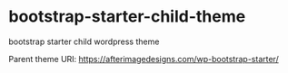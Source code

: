 # bootstrap-starter-child-theme
bootstrap starter child wordpress theme

Parent theme URI: https://afterimagedesigns.com/wp-bootstrap-starter/
